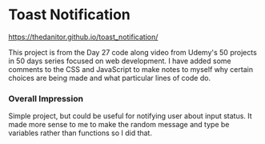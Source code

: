 # Toast Notification

https://thedanitor.github.io/toast_notification/

This project is from the Day 27 code along video from Udemy's 50 projects in 50 days series focused on web development. I have added some comments to the CSS and JavaScript to make notes to myself why certain choices are being made and what particular lines of code do.

### Overall Impression

Simple project, but could be useful for notifying user about input status. It made more sense to me to make the random message and type be variables rather than functions so I did that.


